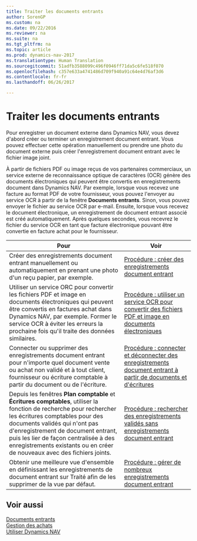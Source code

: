 ```yaml
---
title: Traiter les documents entrants
author: SorenGP
ms.custom: na
ms.date: 09/22/2016
ms.reviewer: na
ms.suite: na
ms.tgt_pltfrm: na
ms.topic: article
ms.prod: dynamics-nav-2017
ms.translationtype: Human Translation
ms.sourcegitcommit: 51adfb3588099c496f0946ff71da5c6fe518f070
ms.openlocfilehash: c357e633a4741486d709f940a91c64e4d76af3d6
ms.contentlocale: fr-fr
ms.lasthandoff: 06/26/2017

---
```


# <a name="process-incoming-documents"></a>Traiter les documents entrants

Pour enregistrer un document externe dans Dynamics NAV, vous devez d'abord créer ou terminer un enregistrement document entrant. Vous pouvez effectuer cette opération manuellement ou prendre une photo du document externe puis créer l'enregistrement document entrant avec le fichier image joint.

À partir de fichiers PDF ou image reçus de vos partenaires commerciaux, un service externe de reconnaissance optique de caractères (OCR) génère des documents électroniques qui peuvent être convertis en enregistrements document dans Dynamics NAV. Par exemple, lorsque vous recevez une facture au format PDF de votre fournisseur, vous pouvez l'envoyer au service OCR à partir de la fenêtre **Documents entrants**. Sinon, vous pouvez envoyer le fichier au service OCR par e-mail. Ensuite, lorsque vous recevez le document électronique, un enregistrement de document entrant associé est créé automatiquement. Après quelques secondes, vous recevrez le fichier du service OCR en tant que facture électronique pouvant être convertie en facture achat pour le fournisseur.

|Pour     |Voir                   |
|-------|----------------------|
|Créer des enregistrements document entrant manuellement ou automatiquement en prenant une photo d'un reçu papier, par exemple.|[Procédure : créer des enregistrements document entrant](across-how-create-income-document-records.md)|
|Utiliser un service ORC pour convertir les fichiers PDF et image en documents électroniques qui peuvent être convertis en factures achat dans Dynamics NAV, par exemple. Former le service OCR à éviter les erreurs la prochaine fois qu'il traite des données similaires.|[Procédure : utiliser un service OCR pour convertir des fichiers PDF et image en documents électroniques](across-how-use-ocr-pdf-images-files.md)|
|Connecter ou supprimer des enregistrements document entrant pour n'importe quel document vente ou achat non validé et à tout client, fournisseur ou écriture comptable à partir du document ou de l'écriture.|[Procédure : connecter et déconnecter des enregistrements document entrant à partir de documents et d'écritures](across-how-connect-disconnect-income-document-records.md)|
|Depuis les fenêtres **Plan comptable** et **Écritures comptables**, utiliser la fonction de recherche pour rechercher les écritures comptables pour des documents validés qui n'ont pas d'enregistrement de document entrant, puis les lier de façon centralisée à des enregistrements existants ou en créer de nouveaux avec des fichiers joints.|[Procédure : rechercher des enregistrements validés sans enregistrements document entrant](across-how-find-posted-documents-without-income-document-records.md)|
|Obtenir une meilleure vue d'ensemble en définissant les enregistrements de document entrant sur Traité afin de les supprimer de la vue par défaut.|[Procédure : gérer de nombreux enregistrements document entrant](across-how-manage-many-income-document-records.md)|

## <a name="see-also"></a>Voir aussi  
[Documents entrants](across-income-documents.md)  
[Gestion des achats](purchasing-manage-purchasing.md)  
[Utiliser Dynamics NAV](ui-work-product.md)


